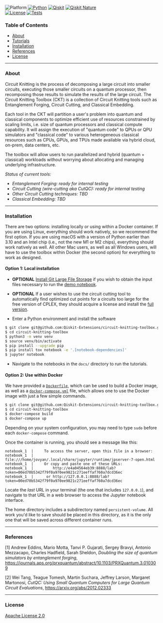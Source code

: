 <!-- SHIELDS -->
<div align="left">

  ![Platform](https://img.shields.io/badge/Platform-Linux%20%7C%20macOS-informational)
  [![Python](https://img.shields.io/badge/Python-3.7%20%7C%203.8%20%7C%203.9-informational)](https://www.python.org/)
  [![Qiskit](https://img.shields.io/badge/Qiskit-%E2%89%A5%200.37.0-6133BD)](https://github.com/Qiskit/qiskit)
  [![Qiskit Nature](https://img.shields.io/badge/Qiskit%20Nature-%E2%89%A5%200.4.2-6133BD)](https://github.com/Qiskit/qiskit-nature)
<br />
  [![License](https://img.shields.io/github/license/qiskit-community/prototype-entanglement-forging?label=License)](LICENSE.txt)
  [![Tests](https://github.com/Qiskit-Extensions/circuit-knitting-toolbox/actions/workflows/test_latest_versions.yml/badge.svg)](https://github.com/Qiskit-Extensions/circuit-knitting-toolbox/actions/workflows/test_latest_versions.yml)

<!-- TABLE OF CONTENTS -->
### Table of Contents
* [About](#about)
* [Tutorials](docs/tutorials/)
* [Installation](#installation)
* [References](#references)
* [License](#license)

----------------------------------------------------------------------------------------------------

<!-- ABOUT -->

### About
Circuit Knitting is the process of decomposing a large circuit into smaller circuits, executing those smaller circuits on a quantum processor, then recomposing those results to simulate the results of the large circuit. The Circuit Knitting Toolbox (CKT) is a collection of Circuit Knitting tools such as Entanglement Forging, Circuit Cutting, and Classical Embedding. 

Each tool in the CKT will partition a user's problem into quantum and classical components to optimize efficient use of resources constrained by scaling limits, i.e. size of quantum processors and classical compute capability. It will assign the execution of "quantum code" to QPUs or QPU simulators and "classical code" to various heterogeneous classical resources such as CPUs, GPUs, and TPUs made available via hybrid cloud, on-prem, data centers, etc. 

The toolbox will allow users to run parallelized and hybrid (quantum + classical) workloads without worrying about allocating and managing underlying infrastructure.

*Status of current tools:*
- *Entanglement Forging: ready for internal testing*
- *Circuit Cutting (wire-cutting aka CutQC): ready for internal testing*
- *Other Circuit Cutting techniques: TBD*
- *Classical Embedding: TBD*
  
----------------------------------------------------------------------------------------------------
  
<!-- INSTALLATION -->

### Installation

There are two options: installing locally or using within a Docker container.  If you are using Linux, everything should work natively, so we recommend the first option.  If you are using macOS with a version of Python earlier than 3.10 and an Intel chip (i.e., not the new M1 or M2 chips), everything should work natively as well.  All other Mac users, as well as all Windows users, will have to use the toolbox within Docker (the second option) for everything to work as designed.

#### Option 1: Local installation

* **OPTIONAL** [Install Git Large File Storage](https://docs.github.com/en/repositories/working-with-files/managing-large-files/installing-git-large-file-storage) if you wish to obtain the input files necessary to run the [demo notebook](docs/entanglement_forging/demos/entanglement_forging_quantum_serverless_demo.ipynb).

* **OPTIONAL** If a user wishes to use the circuit cutting tool to automatically find optimized cut points for a circuits too large for the free version of CPLEX, they should acquire a license and install the [full version](https://www.googleadservices.com/pagead/aclk?sa=L&ai=DChcSEwjuq9OM1M75AhVoFNQBHWqGBW4YABAAGgJvYQ&ohost=www.google.com&cid=CAESauD2CglQCoRYTsgQCH50ip7Y_PCiHfnYyojivn_Od4YBaoXY74TyZYrKZNZuL0H9je0pzRNWut7uutUNmRc2x-P0nuTbQLAaC2p2fI3PTD87BbRBI07uzMo0ZTSmkyWQiGb9C3Hkv1bbawk&sig=AOD64_0oLk3SUhEbH-EQ35AWeP5_94a45A&q&adurl&ved=2ahUKEwiA1MmM1M75AhXXrmoFHdAcCVQQ0Qx6BAgEEAE&nis=2).
  
* Enter a Python environment and install the software

```sh
$ git clone git@github.com:Qiskit-Extensions/circuit-knitting-toolbox.git
$ cd circuit-knitting-toolbox
$ python3 -m venv venv
$ source venv/bin/activate
$ pip install --upgrade pip
$ pip install tox notebook -e '.[notebook-dependencies]'
$ jupyter notebook
```

* Navigate to the notebooks in the `docs/` directory to run the tutorials.

#### Option 2: Use within Docker

We have provided a [`Dockerfile`](Dockerfile), which can be used to build a Docker image, as well as a [`docker-compose.yml`](docker-compose.yml) file, which allows one to use the Docker image with just a few simple commands.

```sh
$ git clone git@github.com:Qiskit-Extensions/circuit-knitting-toolbox.git
$ cd circuit-knitting-toolbox
$ docker-compose build
$ docker-compose up
```

Depending on your system configuration, you may need to type `sudo` before each `docker-compose` command.

Once the container is running, you should see a message like this:

```
notebook_1  |     To access the server, open this file in a browser:
notebook_1  |         file:///home/jovyan/.local/share/jupyter/runtime/jpserver-7-open.html
notebook_1  |     Or copy and paste one of these URLs:
notebook_1  |         http://e4a04564eb39:8888/lab?token=00ed70b5342f79f0a970ee9821c271eeffaf760a7dcd36ec
notebook_1  |      or http://127.0.0.1:8888/lab?token=00ed70b5342f79f0a970ee9821c271eeffaf760a7dcd36ec
```

Locate the _last_ URL in your terminal (the one that includes `127.0.0.1`), and navigate to that URL in a web browser to access the Jupyter notebook interface.

The home directory includes a subdirectory named `persistent-volume`.  All work you'd like to save should be placed in this directory, as it is the only one that will be saved across different container runs.

----------------------------------------------------------------------------------------------------

<!-- REFERENCES -->
### References
[1] Andrew Eddins, Mario Motta, Tanvi P. Gujarati, Sergey Bravyi, Antonio Mezzacapo, Charles Hadfield, Sarah Sheldon, *Doubling the size of quantum simulators by entanglement forging*, https://journals.aps.org/prxquantum/abstract/10.1103/PRXQuantum.3.010309

[2] Wei Tang, Teague Tomesh, Martin Suchara, Jeffrey Larson, Margaret Martonosi, *CutQC: Using Small Quantum Computers for Large Quantum Circuit Evaluations*, https://arxiv.org/abs/2012.02333

----------------------------------------------------------------------------------------------------

<!-- LICENSE -->
### License
[Apache License 2.0](LICENSE.txt)
